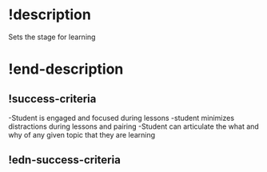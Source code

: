# !description
Sets the stage for learning
# !end-description 

## !success-criteria
-Student is engaged and focused during lessons 
-student minimizes distractions during lessons and pairing 
-Student can articulate the what and why of any given topic that they are learning
## !edn-success-criteria 
